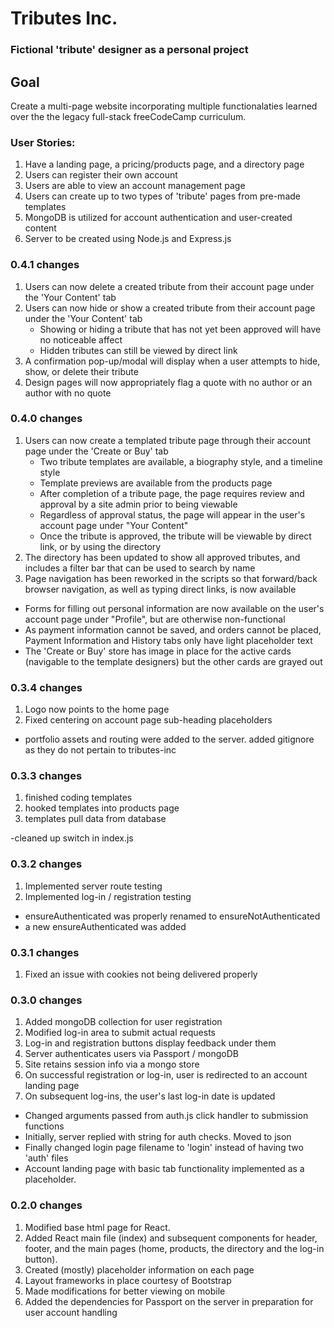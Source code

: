 # Tributes Inc.
### Fictional 'tribute' designer as a personal project

## Goal
Create a multi-page website incorporating multiple functionalaties learned over the the legacy full-stack freeCodeCamp curriculum.

### User Stories:
1. Have a landing page, a pricing/products page, and a directory page
1. Users can register their own account
1. Users are able to view an account management page
1. Users can create up to two types of 'tribute' pages from pre-made templates
1. MongoDB is utilized for account authentication and user-created content
1. Server to be created using Node.js and Express.js

### 0.4.1 changes
1. Users can now delete a created tribute from their account page under the 'Your Content' tab
1. Users can now hide or show a created tribute from their account page under the 'Your Content' tab
   - Showing or hiding a tribute that has not yet been approved will have no noticeable affect
   - Hidden tributes can still be viewed by direct link
1. A confirmation pop-up/modal will display when a user attempts to hide, show, or delete their tribute
1. Design pages will now appropriately flag a quote with no author or an author with no quote

### 0.4.0 changes
1. Users can now create a templated tribute page through their account page under the 'Create or Buy' tab
   - Two tribute templates are available, a biography style, and a timeline style
   - Template previews are available from the products page
   - After completion of a tribute page, the page requires review and approval by a site admin prior to being viewable
   - Regardless of approval status, the page will appear in the user's account page under "Your Content"
   - Once the tribute is approved, the tribute will be viewable by direct link, or by using the directory
1. The directory has been updated to show all approved tributes, and includes a filter bar that can be used to search by name
1. Page navigation has been reworked in the scripts so that forward/back browser navigation, as well as typing direct links, is now available

- Forms for filling out personal information are now available on the user's account page under "Profile", but are otherwise non-functional
- As payment information cannot be saved, and orders cannot be placed, Payment Information and History tabs only have light placeholder text
- The 'Create or Buy' store has image in place for the active cards (navigable to the template designers) but the other cards are grayed out

### 0.3.4 changes
1. Logo now points to the home page
1. Fixed centering on account page sub-heading placeholders

- portfolio assets and routing were added to the server. added gitignore as they do not pertain to tributes-inc

### 0.3.3 changes
1. finished coding templates
1. hooked templates into products page
1. templates pull data from database

-cleaned up switch in index.js

### 0.3.2 changes
1. Implemented server route testing
1. Implemented log-in / registration testing

- ensureAuthenticated was properly renamed to ensureNotAuthenticated
- a new ensureAuthenticated was added

### 0.3.1 changes
1. Fixed an issue with cookies not being delivered properly

### 0.3.0 changes
1. Added mongoDB collection for user registration
1. Modified log-in area to submit actual requests
1. Log-in and registration buttons display feedback under them
1. Server authenticates users via Passport / mongoDB
1. Site retains session info via a mongo store
1. On successful registration or log-in, user is redirected to an account landing page
1. On subsequent log-ins, the user's last log-in date is updated

- Changed arguments passed from auth.js click handler to submission functions
- Initially, server replied with string for auth checks. Moved to json
- Finally changed login page filename to 'login' instead of having two 'auth' files
- Account landing page with basic tab functionality implemented as a placeholder.

### 0.2.0 changes
1. Modified base html page for React.
1. Added React main file (index) and subsequent components for header, footer, and the main pages (home, products, the directory and the log-in button).
1. Created (mostly) placeholder information on each page
1. Layout frameworks in place courtesy of Bootstrap
1. Made modifications for better viewing on mobile
1. Added the dependencies for Passport on the server in preparation for user account handling
